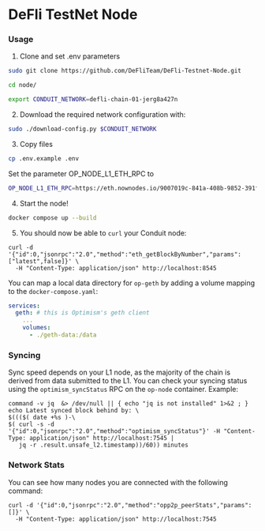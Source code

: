 

# DeFli TestNet Node



### Usage

1. Clone and set .env parameters

```bash
sudo git clone https://github.com/DeFliTeam/DeFli-Testnet-Node.git
```

```bash
cd node/
```

```bash
export CONDUIT_NETWORK=defli-chain-01-jerg8a427n
```


2. Download the required network configuration with:

```bash
sudo ./download-config.py $CONDUIT_NETWORK
```

3. Copy files

```bash
cp .env.example .env
```
Set the parameter OP_NODE_L1_ETH_RPC to
```bash
OP_NODE_L1_ETH_RPC=https://eth.nownodes.io/9007019c-841a-408b-9852-391f826db73e
```


4. Start the node!

```bash
docker compose up --build
```



5. You should now be able to `curl` your Conduit node:

```
curl -d '{"id":0,"jsonrpc":"2.0","method":"eth_getBlockByNumber","params":["latest",false]}' \
  -H "Content-Type: application/json" http://localhost:8545
```


You can map a local data directory for `op-geth` by adding a volume mapping to the `docker-compose.yaml`:

```yaml
services:
  geth: # this is Optimism's geth client
    ...
    volumes:
      - ./geth-data:/data
```



### Syncing

Sync speed depends on your L1 node, as the majority of the chain is derived from data submitted to the L1. You can check your syncing status using the `optimism_syncStatus` RPC on the `op-node` container. Example:

```
command -v jq  &> /dev/null || { echo "jq is not installed" 1>&2 ; }
echo Latest synced block behind by: \
$((($( date +%s )-\
$( curl -s -d '{"id":0,"jsonrpc":"2.0","method":"optimism_syncStatus"}' -H "Content-Type: application/json" http://localhost:7545 |
   jq -r .result.unsafe_l2.timestamp))/60)) minutes
```

### Network Stats

You can see how many nodes you are connected with the following command:

```
curl -d '{"id":0,"jsonrpc":"2.0","method":"opp2p_peerStats","params":[]}' \
  -H "Content-Type: application/json" http://localhost:7545
```
